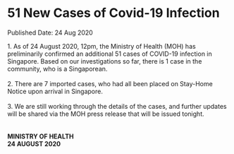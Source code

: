 <html>
    <meta http-equiv="Content-Type" content="text/html; charset=utf-8"/>
    <meta charset="utf-8"/>
    <title>51 New Cases of Covid-19 Infection</title>
    <body><h1>51 New Cases of Covid-19 Infection</h1>
    <p>Published Date: 24 Aug 2020</p> 1. As of 24 August 2020, 12pm, the Ministry of Health (MOH) has preliminarily confirmed an additional 51 cases of COVID-19 infection in Singapore. Based on our investigations so far, there is 1 case in the community, who is a Singaporean. <br><br>2. There are 7 imported cases, who had all been placed on Stay-Home Notice upon arrival in Singapore. <br><br>3. We are still working through the details of the cases, and further updates will be shared via the MOH press release that will be issued tonight. <br><br><strong><br>MINISTRY OF HEALTH<br>24 AUGUST 2020</strong></body>
</html>